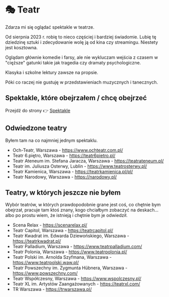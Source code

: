 # 🎭 Teatr

Zdarza mi się oglądać spektakle w teatrze.

Od sierpnia 2023 r. robię to nieco częściej i bardziej świadomie. Lubię tę dziedzinę sztuki i zdecydowanie wolę ją od kina czy streamingu. Niestety jest kosztowna.

Oglądam głównie komedie i farsy, ale nie wykluczam wejścia z czasem w "cięższe" gatunki takie jak tragedia czy dramaty psychologiczne.

Klasyka i szkolne lektury zawsze na propsie.

Póki co raczej nie gustuję w przedstawieniach muzycznych i tanecznych.

## Spektakle, które obejrzałem / chcę obejrzeć

Przejdź do strony 👉 [Spektakle](./spektakle/)

## Odwiedzone teatry

Byłem tam na co najmniej jednym spektaklu.

- Och-Teatr, Warszawa - https://www.ochteatr.com.pl/
- Teatr 6.piętro, Warszawa - https://teatr6pietro.pl/
- Teatr Ateneum im. Stefana Jaracza, Warszawa - https://teatrateneum.pl/
- Teatr im. Juliusza Osterwy, Lublin - https://www.teatrosterwy.pl/
- Teatr Kamienica, Warszawa - https://teatrkamienica.pl/pl/
- Teatr Narodowy, Warszawa - https://narodowy.pl/

## Teatry, w których jeszcze nie byłem

Wybór teatrów, w których prawdopodobnie grane jest coś, co chętnie bym obejrzał, pracuje tam ktoś znany, kogo chciałbym zobaczyć na deskach... albo po prostu wiem, że istnieją i chętnie bym je odwiedził.

- Scena Relax - https://scenarelax.pl/
- Teatr Capitol, Warszawa - https://teatrcapitol.pl/
- Teatr Kwadrat im. Edwarda Dziewońskiego, Warszawa - https://teatrkwadrat.pl/
- Teatr Palladium, Warszawa - https://www.teatrpalladium.com/
- Teatr Polonia, Warszawa - https://www.teatrpolonia.pl/
- Teatr Polski im. Arnolda Szyfmana, Warszawa - https://www.teatrpolski.waw.pl/
- Teatr Powszechny im. Zygmunta Hübnera, Warszawa - https://www.powszechny.com/
- Teatr Współczesny, Warszawa - https://www.wspolczesny.pl/
- Teatr XL im. Artystów Zaangażowanych - https://teatrxl.com/
- TR Warszawa - https://trwarszawa.pl/
